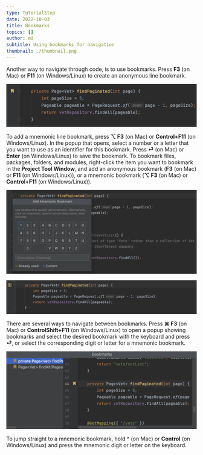 ```yaml
---
type: TutorialStep
date: 2022-10-03
title: Bookmarks
topics: []
author: md
subtitle: Using bookmarks for navigation
thumbnail: ./thumbnail.png
---
```


Another way to navigate through code, is to use bookmarks. Press **F3** (on Mac) or **F11** (on Windows/Linux) to create an anonymous line bookmark.

![Anonymous bookmark](anonymous-bookmark.png)

To add a mnemonic line bookmark, press **⌥ F3** (on Mac) or **Control+F11** (on Windows/Linux). In the popup that opens, select a number or a letter that you want to use as an identifier for this bookmark. Press **⏎** (on Mac) or **Enter** (on Windows/Linux) to save the bookmark. To bookmark files, packages, folders, and modules, right-click the item you want to bookmark in the **Project Tool Window**, and add an anonymous bookmark (**F3** (on Mac) or **F11** (on Windows/Linux)), or a mnemonic bookmark (**⌥ F3** (on Mac) or **Control+F11** (on Windows/Linux)).

![Select digit for mnemonic bookmark](mnemonic-bookmark-digit.png)

![Mnemonic bookmark](mnemonic-bookmark.png)

There are several ways to navigate between bookmarks. Press **⌘ F3** (on Mac) or **ControlShift+F11** (on Windows/Linux) to open a popup showing bookmarks and select the desired bookmark with the keyboard and press **⏎**, or select the corresponding digit or letter for a mnemonic bookmark.

![Bookmarks](bookmarks.png)

To jump straight to a mnemonic bookmark, hold **^** (on Mac) or **Control** (on Windows/Linux) and press the mnemonic digit or letter on the keyboard.
